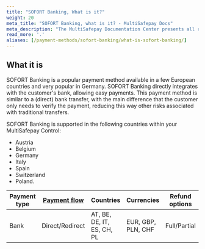 ```yaml
---
title: "SOFORT Banking, What is it?"
weight: 20
meta_title: "SOFORT Banking, what is it? - MultiSafepay Docs"
meta_description: "The MultiSafepay Documentation Center presents all relevant information about our Plugins and API. You can also find support pages for payment methods, tools and general questions as well as the contact details of our Support and Integration Teams."
read_more: '.'
aliases: [/payment-methods/sofort-banking/what-is-sofort-banking/]
---
```

## What it is
SOFORT Banking is a popular payment method available in a few European countries and very popular in Germany. SOFORT Banking directly integrates with the customer's bank, allowing easy payments. This payment method is similar to a (direct) bank transfer, with the main difference that the customer only needs to verify the payment, reducing this way other risks associated with traditional transfers. 

SOFORT Banking is supported in the following countries within your MultiSafepay Control:

* Austria
* Belgium
* Germany  
* Italy
* Spain
* Switzerland
* Poland.

| Payment type   | [Payment flow](https://docs.multisafepay.com/faq/api/difference-between-direct-and-redirect)      | Countries | Currencies | Refund options  | [Recurring](https://docs.multisafepay.com/tools/recurring-payments)   | [Chargebacks](https://docs.multisafepay.com/faq/chargebacks)   |
|----------------|-------------------|-----------|------------|------------------|------------|---------------|
|Bank|Direct/Redirect|AT, BE, DE, IT, ES, CH, PL|EUR, GBP, PLN, CHF|Full/Partial|Yes|No|